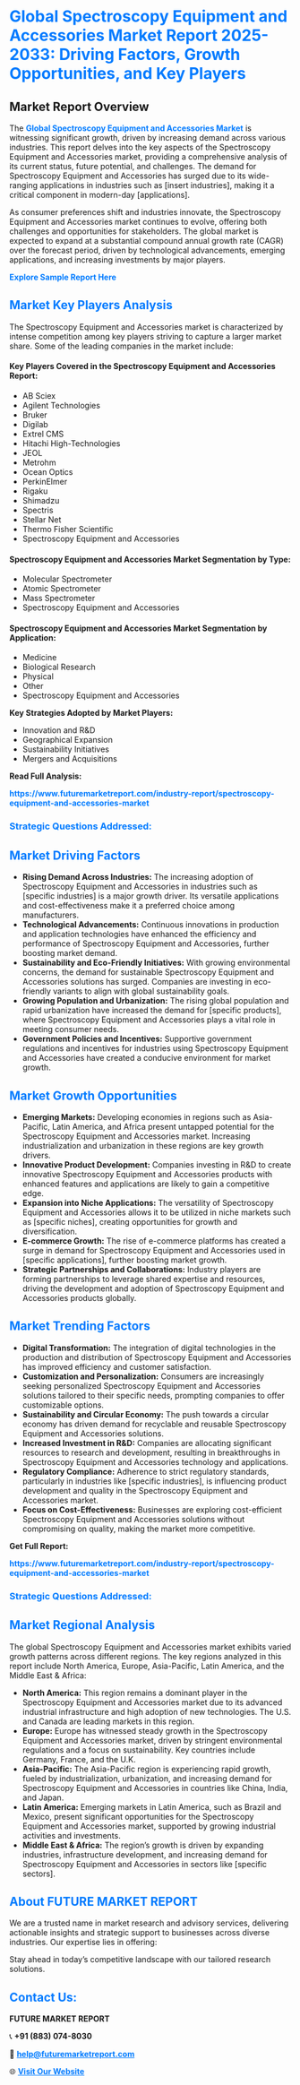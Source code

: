 <h1 style="color: #007BFF;">Global Spectroscopy Equipment and Accessories Market Report 2025-2033: Driving Factors, Growth Opportunities, and Key Players</h1>

<section id="overview">
<h2>Market Report Overview</h2>
<p>The <a href="https://www.futuremarketreport.com/industry-report/spectroscopy-equipment-and-accessories-market" style="color: #007BFF; text-decoration: none;"><strong>Global Spectroscopy Equipment and Accessories Market</strong></a> is witnessing significant growth, driven by increasing demand across various industries. This report delves into the key aspects of the Spectroscopy Equipment and Accessories market, providing a comprehensive analysis of its current status, future potential, and challenges. The demand for Spectroscopy Equipment and Accessories has surged due to its wide-ranging applications in industries such as [insert industries], making it a critical component in modern-day [applications].</p>
<p>As consumer preferences shift and industries innovate, the Spectroscopy Equipment and Accessories market continues to evolve, offering both challenges and opportunities for stakeholders. The global market is expected to expand at a substantial compound annual growth rate (CAGR) over the forecast period, driven by technological advancements, emerging applications, and increasing investments by major players.</p>
</section>

<section id="overview">
<p><a href="https://www.futuremarketreport.com/request-sample/reportId=110494" style="color: #007BFF; text-decoration: none;"><strong>Explore Sample Report Here</strong></a></p>
</section>

<section id="key-players">
<h2 style="color: #007BFF;">Market Key Players Analysis</h2>
<p>The Spectroscopy Equipment and Accessories market is characterized by intense competition among key players striving to capture a larger market share. Some of the leading companies in the market include:</p>
<h4>Key Players Covered in the Spectroscopy Equipment and Accessories Report:</h4>
<ul><li>AB Sciex</li><li>Agilent Technologies</li><li>Bruker</li><li>Digilab</li><li>Extrel CMS</li><li>Hitachi High-Technologies</li><li>JEOL</li><li>Metrohm</li><li>Ocean Optics</li><li>PerkinElmer</li><li>Rigaku</li><li>Shimadzu</li><li>Spectris</li><li>Stellar Net</li><li>Thermo Fisher Scientific</li><li>Spectroscopy Equipment and Accessories</li></ul>
<h4>Spectroscopy Equipment and Accessories Market Segmentation by Type:</h4>
<ul><li>Molecular Spectrometer</li><li>Atomic Spectrometer</li><li>Mass Spectrometer</li><li>Spectroscopy Equipment and Accessories</li></ul>

<h4>Spectroscopy Equipment and Accessories Market Segmentation by Application:</h4>
<ul><li>Medicine</li><li>Biological Research</li><li>Physical</li><li>Other</li><li>Spectroscopy Equipment and Accessories</li></ul>
<p><strong>Key Strategies Adopted by Market Players:</strong></p>
<ul>
<li>Innovation and R&D</li>
<li>Geographical Expansion</li>
<li>Sustainability Initiatives</li>
<li>Mergers and Acquisitions</li>
</ul>
</section>

<section>
<p><strong>Read Full Analysis: </strong></p><a href="https://www.futuremarketreport.com/industry-report/spectroscopy-equipment-and-accessories-market" style="color: #007BFF; text-decoration: none;"><strong>https://www.futuremarketreport.com/industry-report/spectroscopy-equipment-and-accessories-market</strong></a>
<h3 style="color: #007BFF;">Strategic Questions Addressed:</h3>
</section>

<section id="driving-factors">
<h2 style="color: #007BFF;">Market Driving Factors</h2>
<ul>
<li><strong>Rising Demand Across Industries:</strong> The increasing adoption of Spectroscopy Equipment and Accessories in industries such as [specific industries] is a major growth driver. Its versatile applications and cost-effectiveness make it a preferred choice among manufacturers.</li>
<li><strong>Technological Advancements:</strong> Continuous innovations in production and application technologies have enhanced the efficiency and performance of Spectroscopy Equipment and Accessories, further boosting market demand.</li>
<li><strong>Sustainability and Eco-Friendly Initiatives:</strong> With growing environmental concerns, the demand for sustainable Spectroscopy Equipment and Accessories solutions has surged. Companies are investing in eco-friendly variants to align with global sustainability goals.</li>
<li><strong>Growing Population and Urbanization:</strong> The rising global population and rapid urbanization have increased the demand for [specific products], where Spectroscopy Equipment and Accessories plays a vital role in meeting consumer needs.</li>
<li><strong>Government Policies and Incentives:</strong> Supportive government regulations and incentives for industries using Spectroscopy Equipment and Accessories have created a conducive environment for market growth.</li>
</ul>
</section>

<section id="growth-opportunities">
<h2 style="color: #007BFF;">Market Growth Opportunities</h2>
<ul>
<li><strong>Emerging Markets:</strong> Developing economies in regions such as Asia-Pacific, Latin America, and Africa present untapped potential for the Spectroscopy Equipment and Accessories market. Increasing industrialization and urbanization in these regions are key growth drivers.</li>
<li><strong>Innovative Product Development:</strong> Companies investing in R&D to create innovative Spectroscopy Equipment and Accessories products with enhanced features and applications are likely to gain a competitive edge.</li>
<li><strong>Expansion into Niche Applications:</strong> The versatility of Spectroscopy Equipment and Accessories allows it to be utilized in niche markets such as [specific niches], creating opportunities for growth and diversification.</li>
<li><strong>E-commerce Growth:</strong> The rise of e-commerce platforms has created a surge in demand for Spectroscopy Equipment and Accessories used in [specific applications], further boosting market growth.</li>
<li><strong>Strategic Partnerships and Collaborations:</strong> Industry players are forming partnerships to leverage shared expertise and resources, driving the development and adoption of Spectroscopy Equipment and Accessories products globally.</li>
</ul>
</section>

<section id="trending-factors">
<h2 style="color: #007BFF;">Market Trending Factors</h2>
<ul>
<li><strong>Digital Transformation:</strong> The integration of digital technologies in the production and distribution of Spectroscopy Equipment and Accessories has improved efficiency and customer satisfaction.</li>
<li><strong>Customization and Personalization:</strong> Consumers are increasingly seeking personalized Spectroscopy Equipment and Accessories solutions tailored to their specific needs, prompting companies to offer customizable options.</li>
<li><strong>Sustainability and Circular Economy:</strong> The push towards a circular economy has driven demand for recyclable and reusable Spectroscopy Equipment and Accessories solutions.</li>
<li><strong>Increased Investment in R&D:</strong> Companies are allocating significant resources to research and development, resulting in breakthroughs in Spectroscopy Equipment and Accessories technology and applications.</li>
<li><strong>Regulatory Compliance:</strong> Adherence to strict regulatory standards, particularly in industries like [specific industries], is influencing product development and quality in the Spectroscopy Equipment and Accessories market.</li>
<li><strong>Focus on Cost-Effectiveness:</strong> Businesses are exploring cost-efficient Spectroscopy Equipment and Accessories solutions without compromising on quality, making the market more competitive.</li>
</ul>
</section>

<section>
<p><strong>Get Full Report: </strong></p><a href="https://www.futuremarketreport.com/industry-report/spectroscopy-equipment-and-accessories-market" style="color: #007BFF; text-decoration: none;"><strong>https://www.futuremarketreport.com/industry-report/spectroscopy-equipment-and-accessories-market</strong></a>
<h3 style="color: #007BFF;">Strategic Questions Addressed:</h3>
</section>


<section id="regional-analysis">
<h2 style="color: #007BFF;">Market Regional Analysis</h2>
<p>The global Spectroscopy Equipment and Accessories market exhibits varied growth patterns across different regions. The key regions analyzed in this report include North America, Europe, Asia-Pacific, Latin America, and the Middle East & Africa:</p>
<ul>
<li><strong>North America:</strong> This region remains a dominant player in the Spectroscopy Equipment and Accessories market due to its advanced industrial infrastructure and high adoption of new technologies. The U.S. and Canada are leading markets in this region.</li>
<li><strong>Europe:</strong> Europe has witnessed steady growth in the Spectroscopy Equipment and Accessories market, driven by stringent environmental regulations and a focus on sustainability. Key countries include Germany, France, and the U.K.</li>
<li><strong>Asia-Pacific:</strong> The Asia-Pacific region is experiencing rapid growth, fueled by industrialization, urbanization, and increasing demand for Spectroscopy Equipment and Accessories in countries like China, India, and Japan.</li>
<li><strong>Latin America:</strong> Emerging markets in Latin America, such as Brazil and Mexico, present significant opportunities for the Spectroscopy Equipment and Accessories market, supported by growing industrial activities and investments.</li>
<li><strong>Middle East & Africa:</strong> The region’s growth is driven by expanding industries, infrastructure development, and increasing demand for Spectroscopy Equipment and Accessories in sectors like [specific sectors].</li>
</ul>
</section>

<footer>
<h2 style="color: #007BFF;">About FUTURE MARKET REPORT</h2>
<p>We are a trusted name in market research and advisory services, delivering actionable insights and strategic support to businesses across diverse industries. Our expertise lies in offering:</p>

<p>Stay ahead in today’s competitive landscape with our tailored research solutions.</p>

<h2 style="color: #007BFF;">Contact Us:</h2>
<p><strong>FUTURE MARKET REPORT</strong></p>
<p>📞 <strong>+91 (883) 074-8030</strong></p>
<p>📧 <strong><a href="mailto:help@futuremarketreport.com" style="color: #007BFF;">help@futuremarketreport.com</a></strong></p>
<p>🌐 <strong><a href="https://www.futuremarketreport.com/" style="color: #007BFF;">Visit Our Website</a></strong></p>
</footer>